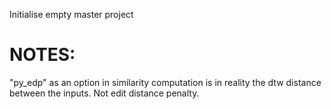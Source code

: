 Initialise empty master project


# NOTES:

"py_edp" as an option in similarity computation is in reality the dtw distance between the inputs. Not edit distance penalty.